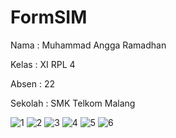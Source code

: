 # FormSIM

Nama : Muhammad Angga Ramadhan

Kelas : XI RPL 4

Absen : 22

Sekolah : SMK Telkom Malang

![1](https://cloud.githubusercontent.com/assets/22186783/24012782/d24bd68e-0ab1-11e7-9b07-36e885510c11.JPG)
![2](https://cloud.githubusercontent.com/assets/22186783/24012775/d19d3b2e-0ab1-11e7-9626-da944bc8834a.JPG)
![3](https://cloud.githubusercontent.com/assets/22186783/24012777/d1eea1a8-0ab1-11e7-9234-cb3b9cae5225.JPG)
![4](https://cloud.githubusercontent.com/assets/22186783/24012779/d2192f9a-0ab1-11e7-9970-3d6fa351aed9.JPG)
![5](https://cloud.githubusercontent.com/assets/22186783/24012780/d228c31a-0ab1-11e7-93e2-85536439608c.JPG)
![6](https://cloud.githubusercontent.com/assets/22186783/24012781/d23bf4ee-0ab1-11e7-8629-9aefc15b0501.JPG)
